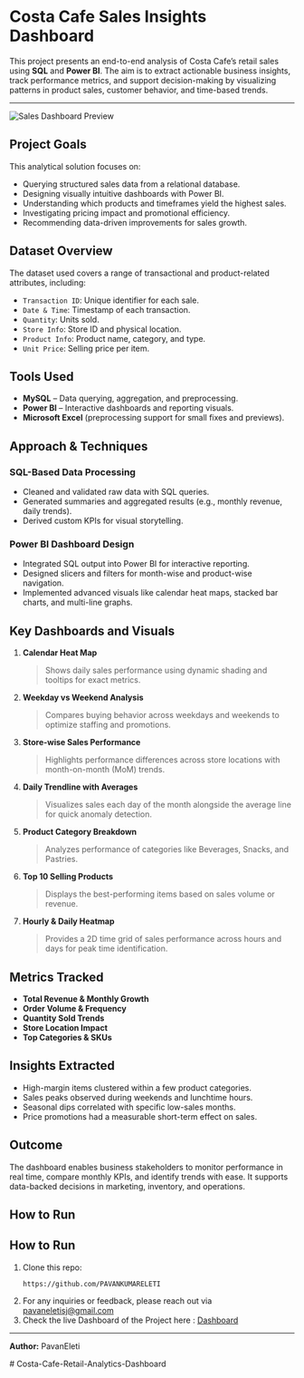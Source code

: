 #  Costa Cafe Sales Insights Dashboard

This project presents an end-to-end analysis of Costa Cafe’s retail sales using **SQL** and **Power BI**. The aim is to extract actionable business insights, track performance metrics, and support decision-making by visualizing patterns in product sales, customer behavior, and time-based trends.

---

![Sales Dashboard Preview](https://github.com/user-attachments/assets/f560e52a-8c8a-4532-a6d7-a99cee217935)

##  Project Goals

This analytical solution focuses on:
-  Querying structured sales data from a relational database.
-  Designing visually intuitive dashboards with Power BI.
-  Understanding which products and timeframes yield the highest sales.
-  Investigating pricing impact and promotional efficiency.
-  Recommending data-driven improvements for sales growth.

##  Dataset Overview

The dataset used covers a range of transactional and product-related attributes, including:
- `Transaction ID`: Unique identifier for each sale.
- `Date & Time`: Timestamp of each transaction.
- `Quantity`: Units sold.
- `Store Info`: Store ID and physical location.
- `Product Info`: Product name, category, and type.
- `Unit Price`: Selling price per item.

##  Tools Used

- **MySQL** – Data querying, aggregation, and preprocessing.
- **Power BI** – Interactive dashboards and reporting visuals.
- **Microsoft Excel** (preprocessing support for small fixes and previews).

##  Approach & Techniques

###  SQL-Based Data Processing
- Cleaned and validated raw data with SQL queries.
- Generated summaries and aggregated results (e.g., monthly revenue, daily trends).
- Derived custom KPIs for visual storytelling.

###  Power BI Dashboard Design
- Integrated SQL output into Power BI for interactive reporting.
- Designed slicers and filters for month-wise and product-wise navigation.
- Implemented advanced visuals like calendar heat maps, stacked bar charts, and multi-line graphs.

##  Key Dashboards and Visuals

1. **Calendar Heat Map**  
   > Shows daily sales performance using dynamic shading and tooltips for exact metrics.

2. **Weekday vs Weekend Analysis**  
   > Compares buying behavior across weekdays and weekends to optimize staffing and promotions.

3. **Store-wise Sales Performance**  
   > Highlights performance differences across store locations with month-on-month (MoM) trends.

4. **Daily Trendline with Averages**  
   > Visualizes sales each day of the month alongside the average line for quick anomaly detection.

5. **Product Category Breakdown**  
   > Analyzes performance of categories like Beverages, Snacks, and Pastries.

6. **Top 10 Selling Products**  
   > Displays the best-performing items based on sales volume or revenue.

7. **Hourly & Daily Heatmap**  
   > Provides a 2D time grid of sales performance across hours and days for peak time identification.

##  Metrics Tracked

-  **Total Revenue & Monthly Growth**
-  **Order Volume & Frequency**
-  **Quantity Sold Trends**
-  **Store Location Impact**
-  **Top Categories & SKUs**

##  Insights Extracted

- High-margin items clustered within a few product categories.
- Sales peaks observed during weekends and lunchtime hours.
- Seasonal dips correlated with specific low-sales months.
- Price promotions had a measurable short-term effect on sales.

##  Outcome

The dashboard enables business stakeholders to monitor performance in real time, compare monthly KPIs, and identify trends with ease. It supports data-backed decisions in marketing, inventory, and operations.

##  How to Run


## How to Run

1. Clone this repo:
   ```
   https://github.com/PAVANKUMARELETI

2. For any inquiries or feedback, please reach out via pavaneletisj@gmail.com
3. Check the live Dashboard of the Project here : [Dashboard](https://app.powerbi.com/view?r=eyJrIjoiNGNjYTI3ZTktNWY2MC00NTBmLWJmNGMtZTdkNjljM2Y5NjkwIiwidCI6IjVlZjcxNzI0LWQxZTItNDBmMi04YjQ4LWIxMjQ4NDBmMTE1ZiJ9)

---

**Author:** PavanEleti

#   C o s t a - C a f e - R e t a i l - A n a l y t i c s - D a s h b o a r d  
 